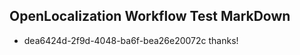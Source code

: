 ## OpenLocalization Workflow Test MarkDown
* dea6424d-2f9d-4048-ba6f-bea26e20072c thanks!

<!--HONumber=Aug16_HO1-->


